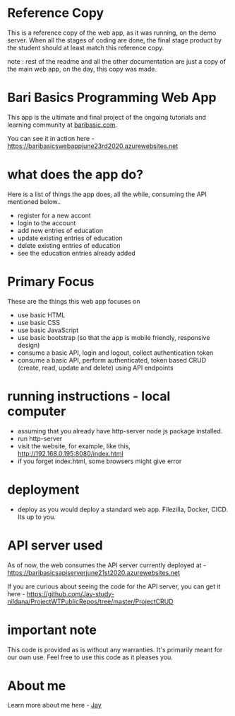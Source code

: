 # Reference Copy

This is a reference copy of the web app, as it was running, on the demo server. When all the stages of coding are done, the final stage product by the student should at least match this reference copy. 

note : rest of the readme and all the other documentation are just a copy of the main web app, on the day, this copy was made. 

# Bari Basics Programming Web App

This app is the ultimate and final project of the ongoing tutorials and learning community at [baribasic.com](https://baribasic.com/).

You can see it in action here - https://baribasicswebappjune23rd2020.azurewebsites.net 

# what does the app do?

Here is a list of things the app does, all the while, consuming the API mentioned below..

* register for a new accont
* login to the account
* add new entries of education
* update existing entries of education
* delete existing entries of education
* see the education entries already added

# Primary Focus

These are the things this web app focuses on

* use basic HTML
* use basic CSS
* use basic JavaScript
* use basic bootstrap (so that the app is mobile friendly, responsive design)
* consume a basic API, login and logout, collect authentication token
* consume a basic API, perform authenticated, token based CRUD (create, read, update and delete) using API endpoints

# running instructions - local computer

* assuming that you already have http-server node js package installed.
* run http-server
* visit the website, for example, like this, http://192.168.0.195:8080/index.html
* if you forget index.html, some browsers might give error

# deployment

* deploy as you would deploy a standard web app. Filezilla, Docker, CICD. Its up to you.

# API server used

As of now, the web consumes the API server currently deployed at - https://baribasicsapiserverjune21st2020.azurewebsites.net 

If you are curious about seeing the code for the API server, you can get it here - https://github.com/Jay-study-nildana/ProjectWTPublicRepos/tree/master/ProjectCRUD

# important note 

This code is provided as is without any warranties. It's primarily meant for our own use. Feel free to use this code as it pleases you.

# About me

Learn more about me here - [Jay](http://thechalakas.com)